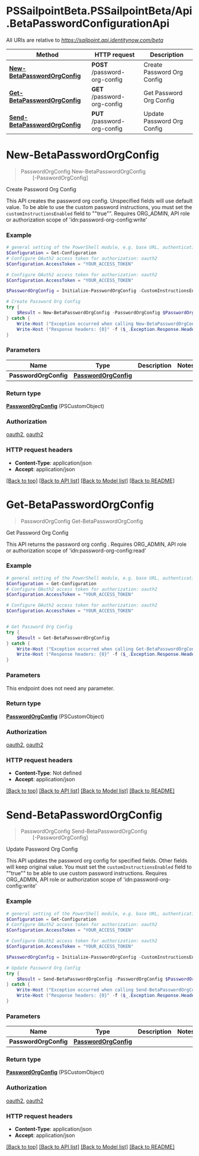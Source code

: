 # PSSailpointBeta.PSSailpointBeta/Api.BetaPasswordConfigurationApi

All URIs are relative to *https://sailpoint.api.identitynow.com/beta*

Method | HTTP request | Description
------------- | ------------- | -------------
[**New-BetaPasswordOrgConfig**](BetaPasswordConfigurationApi.md#New-BetaPasswordOrgConfig) | **POST** /password-org-config | Create Password Org Config
[**Get-BetaPasswordOrgConfig**](BetaPasswordConfigurationApi.md#Get-BetaPasswordOrgConfig) | **GET** /password-org-config | Get Password Org Config
[**Send-BetaPasswordOrgConfig**](BetaPasswordConfigurationApi.md#Send-BetaPasswordOrgConfig) | **PUT** /password-org-config | Update Password Org Config


<a name="New-BetaPasswordOrgConfig"></a>
# **New-BetaPasswordOrgConfig**
> PasswordOrgConfig New-BetaPasswordOrgConfig<br>
> &nbsp;&nbsp;&nbsp;&nbsp;&nbsp;&nbsp;&nbsp;&nbsp;[-PasswordOrgConfig] <PSCustomObject><br>

Create Password Org Config

This API creates the password org config. Unspecified fields will use default value. To be able to use the custom password instructions, you must set the `customInstructionsEnabled` field to ""true"". Requires ORG_ADMIN, API role or authorization scope of 'idn:password-org-config:write'

### Example
```powershell
# general setting of the PowerShell module, e.g. base URL, authentication, etc
$Configuration = Get-Configuration
# Configure OAuth2 access token for authorization: oauth2
$Configuration.AccessToken = "YOUR_ACCESS_TOKEN"

# Configure OAuth2 access token for authorization: oauth2
$Configuration.AccessToken = "YOUR_ACCESS_TOKEN"

$PasswordOrgConfig = Initialize-PasswordOrgConfig -CustomInstructionsEnabled $true -DigitTokenEnabled $true -DigitTokenDurationMinutes 10 -DigitTokenLength 9 # PasswordOrgConfig | 

# Create Password Org Config
try {
    $Result = New-BetaPasswordOrgConfig -PasswordOrgConfig $PasswordOrgConfig
} catch {
    Write-Host ("Exception occurred when calling New-BetaPasswordOrgConfig: {0}" -f ($_.ErrorDetails | ConvertFrom-Json))
    Write-Host ("Response headers: {0}" -f ($_.Exception.Response.Headers | ConvertTo-Json))
}
```

### Parameters

Name | Type | Description  | Notes
------------- | ------------- | ------------- | -------------
 **PasswordOrgConfig** | [**PasswordOrgConfig**](PasswordOrgConfig.md)|  | 

### Return type

[**PasswordOrgConfig**](PasswordOrgConfig.md) (PSCustomObject)

### Authorization

[oauth2](../README.md#oauth2), [oauth2](../README.md#oauth2)

### HTTP request headers

 - **Content-Type**: application/json
 - **Accept**: application/json

[[Back to top]](#) [[Back to API list]](../README.md#documentation-for-api-endpoints) [[Back to Model list]](../README.md#documentation-for-models) [[Back to README]](../README.md)

<a name="Get-BetaPasswordOrgConfig"></a>
# **Get-BetaPasswordOrgConfig**
> PasswordOrgConfig Get-BetaPasswordOrgConfig<br>

Get Password Org Config

This API returns the password org config . Requires ORG_ADMIN, API role or authorization scope of 'idn:password-org-config:read'

### Example
```powershell
# general setting of the PowerShell module, e.g. base URL, authentication, etc
$Configuration = Get-Configuration
# Configure OAuth2 access token for authorization: oauth2
$Configuration.AccessToken = "YOUR_ACCESS_TOKEN"

# Configure OAuth2 access token for authorization: oauth2
$Configuration.AccessToken = "YOUR_ACCESS_TOKEN"


# Get Password Org Config
try {
    $Result = Get-BetaPasswordOrgConfig
} catch {
    Write-Host ("Exception occurred when calling Get-BetaPasswordOrgConfig: {0}" -f ($_.ErrorDetails | ConvertFrom-Json))
    Write-Host ("Response headers: {0}" -f ($_.Exception.Response.Headers | ConvertTo-Json))
}
```

### Parameters
This endpoint does not need any parameter.

### Return type

[**PasswordOrgConfig**](PasswordOrgConfig.md) (PSCustomObject)

### Authorization

[oauth2](../README.md#oauth2), [oauth2](../README.md#oauth2)

### HTTP request headers

 - **Content-Type**: Not defined
 - **Accept**: application/json

[[Back to top]](#) [[Back to API list]](../README.md#documentation-for-api-endpoints) [[Back to Model list]](../README.md#documentation-for-models) [[Back to README]](../README.md)

<a name="Send-BetaPasswordOrgConfig"></a>
# **Send-BetaPasswordOrgConfig**
> PasswordOrgConfig Send-BetaPasswordOrgConfig<br>
> &nbsp;&nbsp;&nbsp;&nbsp;&nbsp;&nbsp;&nbsp;&nbsp;[-PasswordOrgConfig] <PSCustomObject><br>

Update Password Org Config

This API updates the password org config for specified fields. Other fields will keep original value. You must set the `customInstructionsEnabled` field to ""true"" to be able to use custom password instructions.  Requires ORG_ADMIN, API role or authorization scope of 'idn:password-org-config:write'

### Example
```powershell
# general setting of the PowerShell module, e.g. base URL, authentication, etc
$Configuration = Get-Configuration
# Configure OAuth2 access token for authorization: oauth2
$Configuration.AccessToken = "YOUR_ACCESS_TOKEN"

# Configure OAuth2 access token for authorization: oauth2
$Configuration.AccessToken = "YOUR_ACCESS_TOKEN"

$PasswordOrgConfig = Initialize-PasswordOrgConfig -CustomInstructionsEnabled $true -DigitTokenEnabled $true -DigitTokenDurationMinutes 10 -DigitTokenLength 9 # PasswordOrgConfig | 

# Update Password Org Config
try {
    $Result = Send-BetaPasswordOrgConfig -PasswordOrgConfig $PasswordOrgConfig
} catch {
    Write-Host ("Exception occurred when calling Send-BetaPasswordOrgConfig: {0}" -f ($_.ErrorDetails | ConvertFrom-Json))
    Write-Host ("Response headers: {0}" -f ($_.Exception.Response.Headers | ConvertTo-Json))
}
```

### Parameters

Name | Type | Description  | Notes
------------- | ------------- | ------------- | -------------
 **PasswordOrgConfig** | [**PasswordOrgConfig**](PasswordOrgConfig.md)|  | 

### Return type

[**PasswordOrgConfig**](PasswordOrgConfig.md) (PSCustomObject)

### Authorization

[oauth2](../README.md#oauth2), [oauth2](../README.md#oauth2)

### HTTP request headers

 - **Content-Type**: application/json
 - **Accept**: application/json

[[Back to top]](#) [[Back to API list]](../README.md#documentation-for-api-endpoints) [[Back to Model list]](../README.md#documentation-for-models) [[Back to README]](../README.md)

